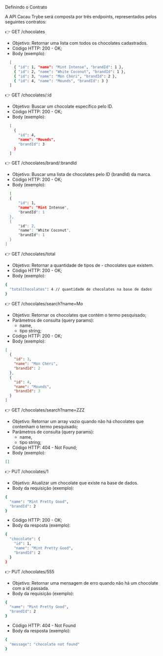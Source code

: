 Definindo o Contrato

A API Cacau Trybe será composta por três endpoints, representados pelos seguintes contratos:

👉 GET /chocolates

- Objetivo: Retornar uma lista com todos os chocolates cadastrados.
- Código HTTP: 200 - OK;
- Body (exemplo):
```bash
  [
    { "id": 1, "name": "Mint Intense", "brandId": 1 },
    { "id": 2, "name": "White Coconut", "brandId": 1 },
    { "id": 3, "name": "Mon Chéri", "brandId": 2 },
    { "id": 4, "name": "Mounds", "brandId": 3 }
  ]
```

👉 GET /chocolates/:id

- Objetivo: Buscar um chocolate específico pelo ID.
- Código HTTP: 200 - OK;
- Body (exemplo):
```bash
  [
    {
      "id": 4,
      "name": "Mounds",
      "brandId": 3
    }
  ]
```

👉 GET /chocolates/brand/:brandId

- Objetivo: Buscar uma lista de chocolates pelo ID (brandId) da marca.
- Código HTTP: 200 - OK;
- Body (exemplo):
```bash
  [
  {
      "id": 1,
      "name": "Mint Intense",
      "brandId": 1
  },
  {
      "id": 2,
      "name": "White Coconut",
      "brandId": 1
  }
]
```

👉 GET /chocolates/total

- Objetivo: Retornar a quantidade de tipos de - chocolates que existem.
- Código HTTP: 200 - OK;
- Body (exemplo):
```bash
{
  "totalChocolates": 4 // quantidade de chocolates na base de dados
}
```

👉 GET /chocolates/search?name=Mo

- Objetivo: Retornar os chocolates que contém o termo pesquisado;
- Parâmetros de consulta (query params):
  - name,
  - tipo string;
- Código HTTP: 200 - OK;
- Body (exemplo):
```json
[
  {
    "id": 3,
    "name": "Mon Chéri",
    "brandId": 2
  },
  {
    "id": 4,
    "name": "Mounds",
    "brandId": 3
  }
]
```

👉 GET /chocolates/search?name=ZZZ

- Objetivo: Retornar um array vazio quando não há chocolates que contenham o termo pesquisado;
- Parâmetros de consulta (query params):
  - name,
  - tipo string;
- Código HTTP: 404 - Not Found;
- Body (exemplo):
```json
[]
```

👉 PUT /chocolates/1

- Objetivo: Atualizar um chocolate que existe na base de dados.
- Body da requisição (exemplo):
```bash
{ 
  "name": "Mint Pretty Good",
  "brandId": 2
}
```
- Código HTTP: 200 - OK;
- Body da resposta (exemplo):
```bash
{
  "chocolate": { 
    "id": 1,
    "name": "Mint Pretty Good",
    "brandId": 2
  }
}
```
👉 PUT /chocolates/555

- Objetivo: Retornar uma mensagem de erro quando não há um chocolate com a id passada.
- Body da requisição (exemplo):
```bash
{ 
  "name": "Mint Pretty Good",
  "brandId": 2
}
```
- Código HTTP: 404 - Not Found
- Body da resposta (exemplo):
```bash
{ 
  "message": "chocolate not found"
}
```

